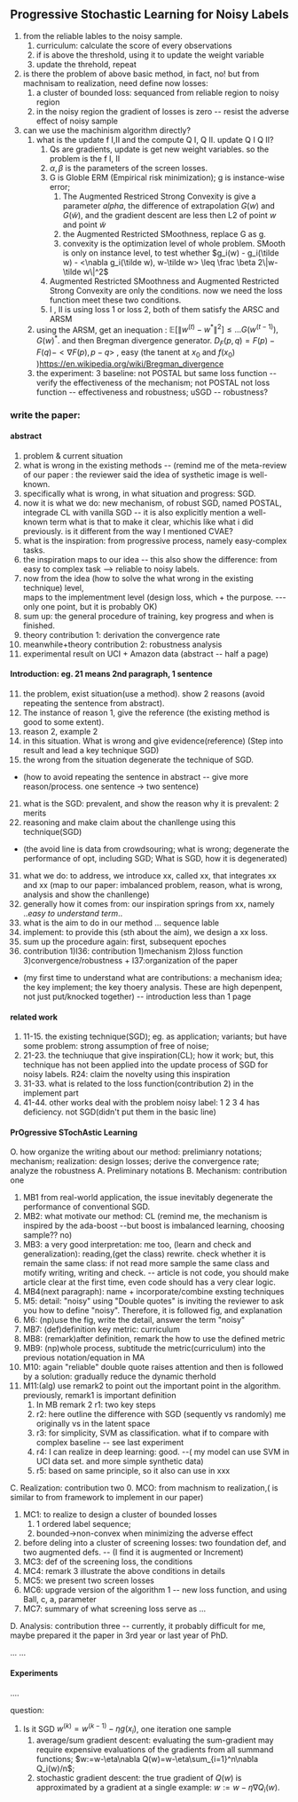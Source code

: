 ## Progressive Stochastic Learning for Noisy Labels
1. from the reliable lables to the noisy sample.
    1. curriculum: calculate the score of every observations
    2. if is above the threshold, using it to update the weight variable
    3. update the threhold, repeat
1. is there the problem of above basic method, in fact, no! but from machnisam to realization, need define now losses:
    1. a cluster of bounded loss: sequanced from reliable region to noisy region
    2. in the noisy region the gradient of losses is zero -- resist the adverse effect of noisy sample
1. can we use the machinism algorithm directly?
    1. what is the update f I,II and the compute Q I, Q II. update Q I Q II?
        1. Qs are gradients, update is get new weight variables. so the problem is the f I, II
        2. $\alpha, \beta$ is the parameters of the screen losses. 
        3. G is Globle ERM (Empirical risk minimization);  g is instance-wise error; 
            1. The Augmented Restriced Strong Convexity is give a parameter $alpha$, the difference of extrapolation $G(w)$ and $G(\tilde w)$, and the gradient descent are less then L2 of point $w$ and point $\tilde w$
            2. the Augmented Restricted SMoothness, replace G as g.  
            3. convexity is the optimization level of whole problem. SMooth is only on instance level, to test whether $g_i(w) - g_i(\tilde w) - <\nabla g_i(\tilde w), w-\tilde w> \leq \frac \beta 2\|w-\tilde w\|^2$ 
        4. Augmented Restricted SMoothness and Augmented Restricted Strong Convexity are only the conditions. now we need the loss function meet these two conditions.
        5. I , II is using loss 1 or loss 2, both of them satisfy the ARSC and ARSM
    2. using the ARSM, get an inequation : $\mathbb E[\|w^{(t)}-w^*\|^2]\leq ... G(w^{(t-1)}) , G(w)^*$.  and then Bregman divergence generator.  $D_F(p,q)=F(p)-F(q)-<\nabla F(p), p-q>$  , easy (the tanent at $x_0$ and $f(x_0)$ )https://en.wikipedia.org/wiki/Bregman_divergence
    3. the experiment: 3 baseline:  not POSTAL but same loss function -- verify the effectiveness of the mechanism; not POSTAL not loss function -- effectiveness and robustness; uSGD -- robustness?
   


### write the paper:
#### abstract
1. problem & current situation
2. what is wrong in the existing methods  -- (remind me of the meta-review of our paper : the reviewer said the idea of systhetic image is well-known.   
3. specifically what is wrong, in what situation and progress: SGD.
4. now it is what we do: new mechanism, of robust SGD, named POSTAL, integrade CL with vanilla SGD -- it is also explicitly mention a well-known term what is that to make it clear, whichis like what i did previously.   is it different from the way I mentioned CVAE? 
5. what is the inspiration: from progressive process, namely  easy-complex tasks.
6. the inspiration maps to our idea -- this also show the difference: from easy to complex task --> reliable to noisy labels. 
7. now from the idea (how to solve the what wrong in the existing technique) level,  
 maps to the implementment level (design loss, which + the purpose. --- only one point, but it is probably OK)
8. sum up: the general procedure of training, key progress and when is finished. 
9. theory contribution 1: derivation the convergence rate
10. meanwhile+theory contribution 2: robustness analysis 
11. experimental result on UCI + Amazon data
(abstract -- half a page)

#### Introduction:   eg. 21 means 2nd paragraph, 1 sentence
11. the problem, exist situation(use a method). show 2 reasons  (avoid repeating the sentence from abstract).
12. The instance of reason 1, give the reference (the existing method is good to some extent).
13. reason 2, example 2
14. in this situation. What is wrong and give evidence(reference)  (Step into result and lead a key technique SGD) 
15. the wrong from the situation degenerate the technique of SGD.
- (how to avoid repeating the sentence in abstract -- give more reason/process. one sentence -> two sentence)
21. what is the SGD:  prevalent, and show the reason why it is prevalent: 2 merits
22. reasoning and make claim about the chanllenge using this technique(SGD)
- (the avoid line is data from crowdsouring; what is wrong; degenerate the performance of opt, including SGD; What is SGD, how it is degenerated) 
31. what we do:  to address, we introduce xx, called xx, that integrates xx and xx (map to our paper: imbalanced problem, reason, what is wrong, analysis and show the chanllenge) 
32. generally how it comes from: our inspiration springs from xx, namely .._easy to understand term_..
33. what is the aim to do in our method ... sequence lable
34. implement: to provide this (sth about the aim), we design a xx loss. 
35. sum up the procedure again: first, subsequent epoches
36. contribution 1)I36: contribution 1)mechanism 2)loss function 3)convergence/robustness +   I37:organization of the paper
- (my first time to understand what are contributions: a mechanism idea; the key implement; the key thoery analysis. These are high depenpent, not just put/knocked together)  -- introduction less than 1 page
#### related work
1. 11-15. the existing technique(SGD); eg. as application; variants; but have some problem: strong assumption of free of noise;
2. 21-23. the techniuque that give inspiration(CL); how it work; but, this technique has not been applied into the update process of SGD for noisy labels. R24: claim the novelty using this inspiration
3. 31-33. what is related to the loss function(contribution 2) in the implement part
4. 41-44. other works deal with the problem noisy label: 1 2 3 4 has deficiency. not SGD(didn't put them in the basic line)
#### PrOgressive STochAstic Learning
O. how organize the writing about our method: prelimianry notations; mechanism; realization: design losses; derive the convergence rate; analyze the robustness
A. Preliminary notations
B. Mechanism: contribution one
1. MB1 from real-world application, the issue inevitably degenerate the performance of conventional SGD.
2. MB2: what motivate our method: CL    (remind me, the mechanism is inspired by the ada-boost --but boost is imbalanced learning, choosing sample?? no)
3. MB3: a very good interpretation: me too, (learn and check and generalization): reading,(get the class) rewrite. check whether it is remain the same class: if not read more sample the same class and motify writing, writing and check.   -- article is not code, you should make article clear at the first time, even code should has a very clear logic. 
4. MB4(next paragraph): name + incorporate/combine exsting techniques
5. M5: detail: "noisy" using "Double quotes" is inviting the reviewer to ask you how to define "noisy".  Therefore, it is followed fig, and explanation
6. M6: (np)use the fig, write the detail, answer the term "noisy"
7. MB7: (def)definition key metric: curriculum
8. MB8: (remark)after definition, remark the how to use the defined metric
9. MB9: (np)whole process, subtitude the metric(curriculum) into the previous notation/equation in MA
10. M10: again "reliable" double quote raises attention and then is followed by a solution: gradually reduce the dynamic therhold
11. M11:(alg) use remark2 to point out the important point in the algorithm. previously, remark1 is important definition
    1. In MB remark 2 r1: two key steps
    2. r2: here outline the difference with SGD (sequently vs randomly)  me originally vs in the latent space
    3. r3: for simplicity, SVM as classification.   what if to compare with complex baseline  -- see last experiment
    4. r4: I can realize in deep learning: good.  --( my model can use SVM in UCI data set. and more simple synthetic data)
    5. r5: based on same principle, so it also can use in xxx

C. Realization: contribution two
0. MCO: from machnism to realization,( is similar to  from framework to implement in our paper)
1. MC1: to realize to design a cluster of bounded losses
    1. 1 ordered label sequence;
    2. bounded->non-convex  when minimizing the adverse effect
2. before deling into a cluster of screening losses:  two foundation def, and two augmented defs. -- (I find it is augmented or Increment)
3. MC3: def of the screening loss, the conditions
4. MC4: remark 3 illustrate the above conditions in details
5. MC5: we present two screen losses
6. MC6: upgrade version of the algorithm 1 -- new loss function, and using Ball,   c, a, parameter
7. MC7: summary of what screening loss serve as ...

D. Analysis: contribution three -- currently, it probably difficult for me, maybe prepared it the paper in 3rd year or last year of PhD.

... ...

#### Experiments
....

question: 
1. Is it SGD $w^{(k)}=w^{(k-1)}-\eta g(x_i)$, one iteration one sample
    1. average/sum gradient descent: evaluating the sum-gradient may require expensive evaluations of the gradients from all summand functions;  $w:=w-\eta\nabla Q(w)=w-\eta\sum_{i=1}^n\nabla Q_i(w)/n$; 
    2. stochastic gradient descent:  the true gradient of $Q(w)$ is approximated by a gradient at a single example: $w:=w-\eta\nabla Q_i(w)$. 





